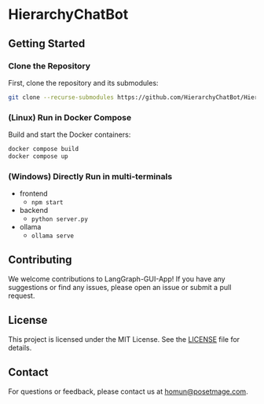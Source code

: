 # HierarchyChatBot



## Getting Started

### Clone the Repository

First, clone the repository and its submodules:

```bash
git clone --recurse-submodules https://github.com/HierarchyChatBot/HierarchyChatBot.git
```

### (Linux) Run in Docker Compose

Build and start the Docker containers:

```bash
docker compose build
docker compose up
```

### (Windows) Directly Run in multi-terminals
* frontend
  * ```npm start ```
* backend
  * ```python server.py ```
* ollama
  * ```ollama serve```


## Contributing

We welcome contributions to LangGraph-GUI-App! If you have any suggestions or find any issues, please open an issue or submit a pull request.

## License

This project is licensed under the MIT License. See the [LICENSE](LICENSE) file for details.

## Contact

For questions or feedback, please contact us at [homun@posetmage.com](mailto:homun@posetmage.com).
